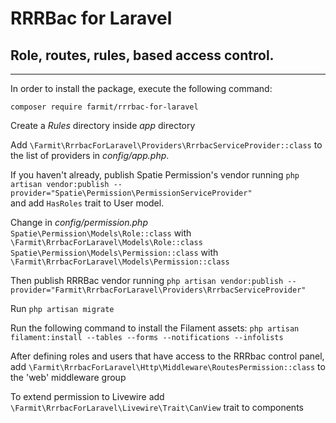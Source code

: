 # RRRBac for Laravel
## Role, routes, rules, based access control.
***

In order to install the package, execute the following command:

```composer require farmit/rrrbac-for-laravel```

Create a _Rules_ directory inside _app_ directory

Add ```\Farmit\RrrbacForLaravel\Providers\RrrbacServiceProvider::class``` to the list of providers in _config/app.php_.

If you haven't already, publish Spatie Permission's vendor running ```php artisan vendor:publish --provider="Spatie\Permission\PermissionServiceProvider"```  
and add ```HasRoles``` trait to User model.  

Change in _config/permission.php_  
```Spatie\Permission\Models\Role::class``` with ```\Farmit\RrrbacForLaravel\Models\Role::class```  
```Spatie\Permission\Models\Permission::class``` with ```\Farmit\RrrbacForLaravel\Models\Permission::class```

Then publish RRRBac vendor running ```php artisan vendor:publish --provider="Farmit\RrrbacForLaravel\Providers\RrrbacServiceProvider"```

Run ```php artisan migrate```

Run the following command to install the Filament assets:
```php artisan filament:install --tables --forms --notifications --infolists```

After defining roles and users that have access to the RRRbac control panel,  
add ```\Farmit\RrrbacForLaravel\Http\Middleware\RoutesPermission::class``` to the 'web' middleware group

To extend permission to Livewire add ```\Farmit\RrrbacForLaravel\Livewire\Trait\CanView``` trait to components